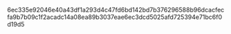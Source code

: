 6ec335e92046e40a43df1a293d4c47fd6bd142bd7b376296588b96dcacfecfa9b7b09c1f2acadc14a08ea89b3037eae6ec3dcd5025afd725394e71bc6f0d19d5
